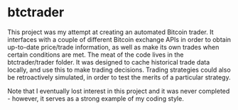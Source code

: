# btctrader #

This project was my attempt at creating an automated Bitcoin trader. It interfaces with a couple of different Bitcoin exchange APIs in order to obtain up-to-date price/trade information, as well as make its own trades when certain conditions are met. The meat of the code lives in the btctrader/trader folder. It was designed to cache historical trade data locally, and use this to make trading decisions. Trading strategies could also be retroactively simulated, in order to test the merits of a particular strategy.

Note that I eventually lost interest in this project and it was never completed - however, it serves as a strong example of my coding style.
